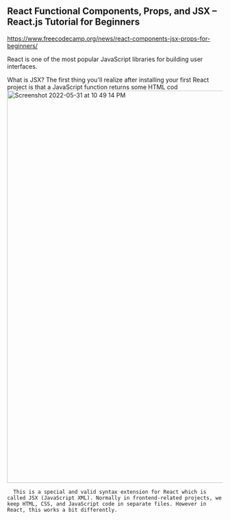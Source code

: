 ## React Functional Components, Props, and JSX – React.js Tutorial for Beginners
  https://www.freecodecamp.org/news/react-components-jsx-props-for-beginners/
  
  React is one of the most popular JavaScript libraries for building user interfaces.
  
  What is JSX?
      The first thing you'll realize after installing your first React project is that a JavaScript function returns some HTML cod
<img width="915" alt="Screenshot 2022-05-31 at 10 49 14 PM" src="https://user-images.githubusercontent.com/17598334/171234843-ebb30b9a-63e3-4ac3-94f6-79cf1a93117e.png">

      This is a special and valid syntax extension for React which is called JSX (JavaScript XML). Normally in frontend-related projects, we keep HTML, CSS, and JavaScript code in separate files. However in React, this works a bit differently.
